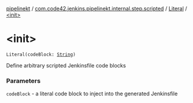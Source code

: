 [pipelinekt](../../index.md) / [com.code42.jenkins.pipelinekt.internal.step.scripted](../index.md) / [Literal](index.md) / [&lt;init&gt;](./-init-.md)

# &lt;init&gt;

`Literal(codeBlock: `[`String`](https://kotlinlang.org/api/latest/jvm/stdlib/kotlin/-string/index.html)`)`

Define arbitrary scripted Jenkinsfile code blocks

### Parameters

`codeBlock` - a literal code block to inject into the generated Jenkinsfile